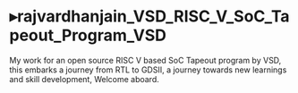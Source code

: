 # ▸rajvardhanjain_VSD_RISC_V_SoC_Tapeout_Program_VSD

My work for an open source RISC V based SoC Tapeout program by VSD, this embarks a journey from RTL to GDSII, a journey towards new learnings and skill development, Welcome aboard.

